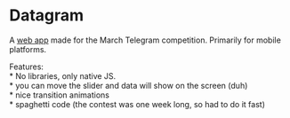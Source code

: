 # Datagram
A [web app](https://doomsdaydevice.github.io/datagram/) made for the March Telegram competition. Primarily for mobile platforms.  

Features:  
    * No libraries, only native JS.  
    * you can move the slider and data will show on the screen (duh)  
    * nice transition animations  
    * spaghetti code (the contest was one week long, so had to do it fast)  
